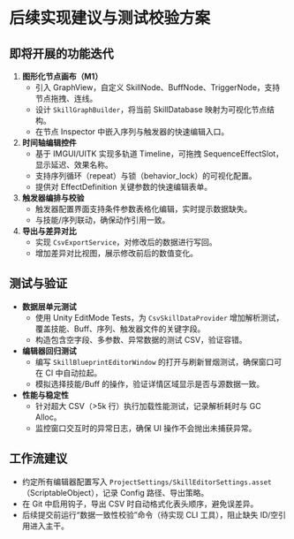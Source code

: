 # 后续实现建议与测试校验方案

## 即将开展的功能迭代
1. **图形化节点画布（M1）**
   - 引入 GraphView，自定义 SkillNode、BuffNode、TriggerNode，支持节点拖拽、连线。
   - 设计 `SkillGraphBuilder`，将当前 SkillDatabase 映射为可视化节点结构。
   - 在节点 Inspector 中嵌入序列与触发器的快速编辑入口。
2. **时间轴编辑控件**
   - 基于 IMGUI/UITK 实现多轨道 Timeline，可拖拽 SequenceEffectSlot，显示延迟、效果名称。
   - 支持序列循环（repeat）与锁（behavior_lock）的可视化配置。
   - 提供对 EffectDefinition 关键参数的快速编辑表单。
3. **触发器编排与校验**
   - 触发器配置界面支持条件参数表格化编辑，实时提示数据缺失。
   - 与技能/序列联动，确保动作引用一致。
4. **导出与差异对比**
   - 实现 `CsvExportService`，对修改后的数据进行写回。
   - 增加差异对比视图，展示修改前后的数值变化。

## 测试与验证
- **数据层单元测试**
  - 使用 Unity EditMode Tests，为 `CsvSkillDataProvider` 增加解析测试，覆盖技能、Buff、序列、触发器文件的关键字段。
  - 构造包含空字段、多参数、异常数据的测试 CSV，验证容错。
- **编辑器回归测试**
  - 编写 `SkillBlueprintEditorWindow` 的打开与刷新冒烟测试，确保窗口可在 CI 中自动拉起。
  - 模拟选择技能/Buff 的操作，验证详情区域显示是否与源数据一致。
- **性能与稳定性**
  - 针对超大 CSV（>5k 行）执行加载性能测试，记录解析耗时与 GC Alloc。
  - 监控窗口交互时的异常日志，确保 UI 操作不会抛出未捕获异常。

## 工作流建议
- 约定所有编辑器配置写入 `ProjectSettings/SkillEditorSettings.asset`（ScriptableObject），记录 Config 路径、导出策略。
- 在 Git 中启用钩子，导出 CSV 时自动格式化表头顺序，避免误差异。
- 后续提交前运行“数据一致性校验”命令（待实现 CLI 工具），阻止缺失 ID/空引用进入主干。

